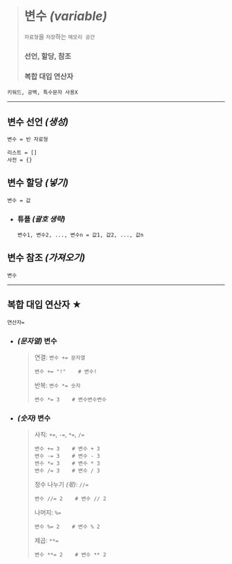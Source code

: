># 변수 *(variable)*
>`자료형`을 `저장`하는 `메모리 공간`
>
>### 선언, 할당, 참조
>### 복합 대입 연산자
```angular2html
키워드, 공백, 특수문자 사용X
```
---

## 변수 선언 *(생성)*
`변수 = 빈 자료형`
```
리스트 = []
사전 = {}
```

## 변수 할당 *(넣기)*
`변수 = 값`

+ ### 튜플 *(괄호 생략)*
  `변수1, 변수2, ..., 변수n = 값1, 값2, ..., 값n`

## 변수 참조 *(가져오기)*
`변수`

---

## 복합 대입 연산자 ★
`연산자=`

+ ### *(문자열)* 변수

  >연결: `변수 += 문자열`
  >```
  >변수 += "!"    # 변수!
  >```
  >
  >반복: `변수 *= 숫자`
  >```
  >변수 *= 3    # 변수변수변수
  >```


+ ### *(숫자)* 변수
  
  >사칙: `+=`, `-=`, `*=`, `/=`
  >```
  >변수 += 3    # 변수 + 3
  >변수 -= 3    # 변수 - 3
  >변수 *= 3    # 변수 * 3
  >변수 /= 3    # 변수 / 3
  >```
  >
  >정수 나누기 *(몫)*: `//=`
  >```
  >변수 //= 2    # 변수 // 2
  >```
  >
  >나머지: `%=`
  >```angular2html
  >변수 %= 2    # 변수 % 2
  >```
  >
  >제곱: `**=`
  >```
  >변수 **= 2    # 변수 ** 2
  >``` 
